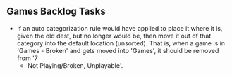 ## Games Backlog Tasks

- If an auto categorization rule would have applied to place it where it is,
  given the old dest, but no longer would be, then move it out of that
  category into the default location (unsorted). That is, when a game is in
  'Games - Broken' and gets moved into 'Games', it should be removed from '7
  - Not Playing/Broken, Unplayable'.
